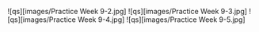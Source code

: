 ![qs][images/Practice Week 9-2.jpg]
![qs][images/Practice Week 9-3.jpg]
![qs][images/Practice Week 9-4.jpg]
![qs][images/Practice Week 9-5.jpg]
